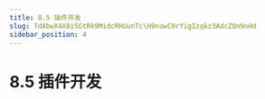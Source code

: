 ```yaml
---
title: 8.5 插件开发
slug: TdAbwX4X8i5GtRk9MidcRHUunTc\H9nuwC0rYigIzqkz3AdcZQn9nHd
sidebar_position: 4
---
```



# 8.5 插件开发


